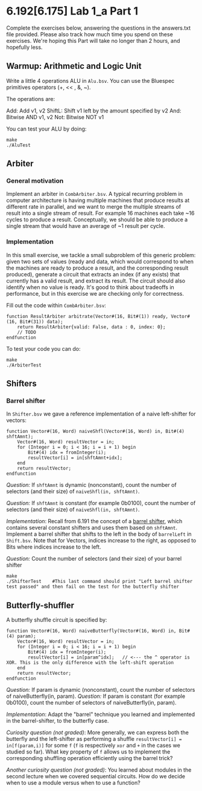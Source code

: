 # 6.192[6.175] Lab 1_a Part 1

Complete the exercises below, answering the questions in the answers.txt file provided. Please also track how much time you spend on these exercises. We're hoping this Part will take no longer than 2 hours, and hopefully less.

## Warmup: Arithmetic and Logic Unit

Write a little 4 operations ALU in `Alu.bsv`. You can use the Bluespec primitives operators (+, << , &, ~).

The operations are:

Add: Add v1, v2
ShiftL: Shift v1 left by the amount specified by v2
And: Bitwise AND v1, v2
Not: Bitwise NOT v1

You can test your ALU by doing: 
```
make
./AluTest
``` 

## Arbiter 

### General motivation 
Implement an arbiter in `CombArbiter.bsv`.
A typical recurring problem in computer architecture is having multiple machines that produce results at different rate in parallel, and we want to merge the multiple streams of result into a single stream of result.
For example 16 machines each take ~16 cycles to produce a result. Conceptually, we should be able to produce a single stream that would have an average of ~1 result per cycle.

### Implementation
In this small exercise, we tackle a small subproblem of this generic problem: given two sets of values (ready and data, which would correspond to when the machines are ready to produce a result, and the corresponding result produced), generate a circuit that extracts an index (if any exists) that currently has a valid result, and extract its result. The circuit should also identify when no value is ready. It's good to think about tradeoffs in performance, but in this exercise we are checking only for correctness.

Fill out the code within `CombArbiter.bsv`:

```
function ResultArbiter arbitrate(Vector#(16, Bit#(1)) ready, Vector#(16, Bit#(31)) data);
	return ResultArbiter{valid: False, data : 0, index: 0};
	// TODO
endfunction
```

To test your code you can do:
```
make
./ArbiterTest
```

## Shifters

### Barrel shifter
In `Shifter.bsv` we gave a reference implementation of a naive left-shifter for vectors:

```
function Vector#(16, Word) naiveShfl(Vector#(16, Word) in, Bit#(4) shftAmnt);
    Vector#(16, Word) resultVector = in; 
    for (Integer i = 0; i < 16; i = i + 1) begin
        Bit#(4) idx = fromInteger(i);
        resultVector[i] = in[shftAmnt+idx];
    end
    return resultVector;
endfunction
```

_Question:_ If `shftAmnt` is dynamic (nonconstant), count the number of selectors (and their size) of `naiveShfl(in, shftAmnt)`.

_Question:_ If `shftAmnt` is constant (for example 0b0100), count the number of selectors (and their size) of `naiveShfl(in, shftAmnt)`.

_Implementation_: Recall from 6.191 the concept of a [barrel shifter](https://en.wikipedia.org/wiki/Barrel_shifter), which contains several constant shifters and uses them based on `shftAmnt`. Implement a barrel shifter that shifts to the left in the body of `barrelLeft` in `Shift.bsv`. Note that for Vectors, indices increase to the right, as opposed to Bits where indices increase to the left.

_Question:_ Count the number of selectors (and their size) of your barrel shifter

```
make
./ShifterTest    #This last command should print "Left barrel shifter test passed" and then fail on the test for the butterfly shifter
```

## Butterfly-shuffler 

A butterfly shuffle circuit is specified by: 

```
function Vector#(16, Word) naiveButterfly(Vector#(16, Word) in, Bit#(4) param);
    Vector#(16, Word) resultVector = in; 
    for (Integer i = 0; i < 16; i = i + 1) begin
        Bit#(4) idx = fromInteger(i);
        resultVector[i] = in[param^idx];   // <--- the ^ operator is XOR. This is the only difference with the left-shift operation
    end
    return resultVector;
endfunction
```

_Question:_ If param is dynamic (nonconstant), count the number of selectors of naiveButterfly(in, param).
_Question:_ If param is constant (for example 0b0100), count the number of selectors of naiveButterfly(in, param).

_Implementation_: Adapt the "barrel" technique you learned and implemented in the barrel-shifter, to the butterfly case.

_Curiosity question (not graded)_: 
More generally, we can express both the butterfly and the left-shifter as performing a shuffle `resultVector[i] = in[f(param,i)]` for some `f` (`f` is respectively `xor` and `+` in the cases we studied so far). What key property of `f` allows us to implement the corresponding shuffling operation efficiently using the barrel trick?

_Another curiosity question (not graded)_:
You learned about modules in the second lecture when we covered sequential circuits. How do we decide when to use a module versus when to use a function?
